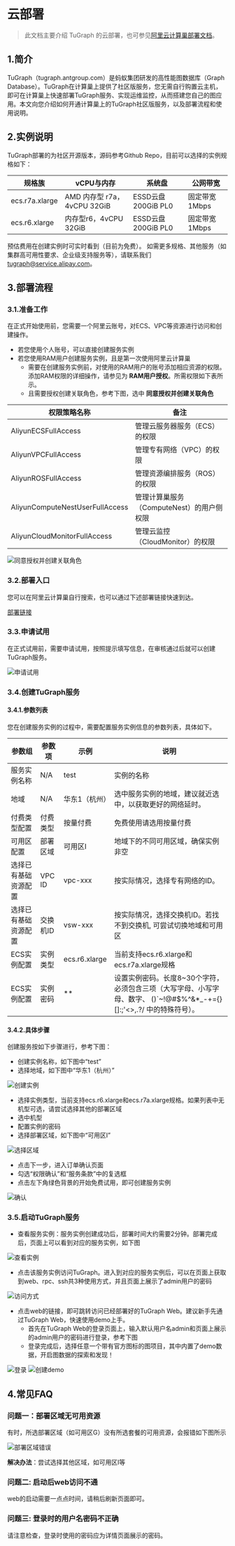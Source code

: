 # 云部署

> 此文档主要介绍 TuGraph 的云部署，也可参见[阿里云计算巢部署文档]( https://aliyun-computenest.github.io/quickstart-tugraph/ )。

## 1.简介

TuGraph（tugraph.antgroup.com）是蚂蚁集团研发的高性能图数据库（Graph Database）。TuGraph在计算巢上提供了社区版服务，您无需自行购置云主机，即可在计算巢上快速部署TuGraph服务、实现运维监控，从而搭建您自己的图应用。本文向您介绍如何开通计算巢上的TuGraph社区版服务，以及部署流程和使用说明。

## 2.实例说明

TuGraph部署的为社区开源版本，源码参考Github Repo，目前可以选择的实例规格如下：

| 规格族         | vCPU与内存                 | 系统盘              | 公网带宽      |
|----------------|-------------------------|-------------------|-----------|
| ecs.r7a.xlarge | AMD 内存型 r7a，4vCPU 32GiB | ESSD云盘 200GiB PL0 | 固定带宽1Mbps |
| ecs.r6.xlarge  | 内存型r6，4vCPU 32GiB       | ESSD云盘 200GiB PL0 | 固定带宽1Mbps |

预估费用在创建实例时可实时看到（目前为免费）。 如需更多规格、其他服务（如集群高可用性要求、企业级支持服务等），请联系我们 tugraph@service.alipay.com。

## 3.部署流程

### 3.1.准备工作

在正式开始使用前，您需要一个阿里云账号，对ECS、VPC等资源进行访问和创建操作。

- 若您使用个人账号，可以直接创建服务实例
- 若您使用RAM用户创建服务实例，且是第一次使用阿里云计算巢
    - 需要在创建服务实例前，对使用的RAM用户的账号添加相应资源的权限。添加RAM权限的详细操作，请参见为 __RAM用户授权__。所需权限如下表所示。
    - 且需要授权创建关联角色，参考下图，选中 __同意授权并创建关联角色__

| 权限策略名称                    | 备注                                    |
|---------------------------------|---------------------------------------|
| AliyunECSFullAccess             | 管理云服务器服务（ECS）的权限             |
| AliyunVPCFullAccess             | 管理专有网络（VPC）的权限                 |
| AliyunROSFullAccess             | 管理资源编排服务（ROS）的权限             |
| AliyunComputeNestUserFullAccess | 管理计算巢服务（ComputeNest）的用户侧权限 |
| AliyunCloudMonitorFullAccess    | 管理云监控（CloudMonitor）的权限          |

![同意授权并创建关联角色](../../../images/cloud-deployment-1.png)

### 3.2.部署入口

您可以在阿里云计算巢自行搜索，也可以通过下述部署链接快速到达。

[部署链接](https://computenest.console.aliyun.com/user/cn-hangzhou/serviceInstanceCreate?ServiceId=service-7b50ea3d20e643da95bf&&isTrial=true)

### 3.3.申请试用

在正式试用前，需要申请试用，按照提示填写信息，在审核通过后就可以创建TuGraph服务。

![申请试用](../../../images/cloud-deployment-2.png)

### 3.4.创建TuGraph服务

#### 3.4.1.参数列表

您在创建服务实例的过程中，需要配置服务实例信息的参数列表，具体如下。

| 参数组               | 参数项   | 示例          | 说明                                                           |
|--------------------|----------|---------------|--------------------------------------------------------------|
| 服务实例名称         | N/A      | test          | 实例的名称                                                     |
| 地域                 | N/A      | 华东1（杭州）   | 选中服务实例的地域，建议就近选中，以获取更好的网络延时。          |
| 付费类型配置         | 付费类型 | 按量付费      | 免费使用请选用按量付费                                         |
| 可用区配置           | 部署区域 | 可用区I       | 地域下的不同可用区域，确保实例非空                              |
| 选择已有基础资源配置 | VPC ID   | vpc-xxx       | 按实际情况，选择专有网络的ID。                                   |
| 选择已有基础资源配置 | 交换机ID | vsw-xxx       | 按实际情况，选择交换机ID。若找不到交换机, 可尝试切换地域和可用区 |
| ECS实例配置          | 实例类型 | ecs.r6.xlarge | 当前支持ecs.r6.xlarge和ecs.r7a.xlarge规格                      |
|ECS实例配置|	实例密码|	**|	设置实例密码。长度8~30个字符，必须包含三项（大写字母、小写字母、数字、 ()`~!@#$%^&*_-+={}[]:;'<>,.?/ 中的特殊符号）。|

#### 3.4.2.具体步骤

创建服务按如下步骤进行，参考下图：

- 创建实例名称，如下图中“test”
- 选择地域，如下图中“华东1（杭州）”

![创建实例](../../../images/cloud-deployment-3.png)

- 选择实例类型，当前支持ecs.r6.xlarge和ecs.r7a.xlarge规格。如果列表中无机型可选，请尝试选择其他的部署区域
- 选中机型
- 配置实例的密码
- 选择部署区域，如下图中“可用区I”

![选择区域](../../../images/cloud-deployment-4.png)

- 点击下一步，进入订单确认页面
- 勾选“权限确认”和“服务条款”中的复选框
- 点击左下角绿色背景的开始免费试用，即可创建服务实例

![确认](../../../images/cloud-deployment-5.png)

### 3.5.启动TuGraph服务

- 查看服务实例：服务实例创建成功后，部署时间大约需要2分钟。部署完成后，页面上可以看到对应的服务实例，如下图

![查看实例](../../../images/cloud-deployment-6.png)

- 点击该服务实例访问TuGraph。进入到对应的服务实例后，可以在页面上获取到web、rpc、ssh共3种使用方式，并且页面上展示了admin用户的密码

![访问方式](../../../images/cloud-deployment-7.png)

- 点击web的链接，即可跳转访问已经部署好的TuGraph Web。建议新手先通过TuGraph Web，快速使用demo上手。
    - 首先在TuGraph Web的登录页面上，输入默认用户名admin和页面上展示的admin用户的密码进行登录，参考下图
    - 登录完成后，选择任意一个带有官方图标的图项目，其中内置了demo数据，开启图数据的探索和发现！

![登录](../../../images/cloud-deployment-8.png)
![创建demo](../../../images/cloud-deployment-9.png)

## 4.常见FAQ

### 问题一：部署区域无可用资源

有时，所选部署区域（如可用区G）没有所选套餐的可用资源，会报错如下图所示

![部署区域错误](../../../images/cloud-deployment-10.png)

__解决办法__：尝试选择其他区域，如可用区I等

### 问题二: 启动后web访问不通

web的启动需要一点点时间，请稍后刷新页面即可。

### 问题三: 登录时的用户名密码不正确

请注意检查，登录时使用的密码应为详情页面展示的密码。